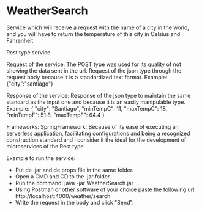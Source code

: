 # WeatherSearch
Service which will receive a request with the name of a city in the world, and you will have to return the temperature of this city in Celsius and Fahrenheit

Rest type service

Request of the service: 
The POST type was used for its quality of not showing the data sent in the url.
Request of the json type through the request body because it is a standardized text format.
Example: 
  {"city":"santiago"}

Response of the service:
Response of the json type to maintain the same standard as the input one and because it is an easily manipulable type.
Example:
  {
    "city": "Santiago",
    "minTempC": 11,
    "maxTempC": 18,
    "minTempF": 51.8,
    "maxTempF": 64.4
}

Frameworks:
  SpringFramework: Because of its ease of executing an serverless application, facilitating configurations and being a recognized construction standard and I consider it   the ideal for the development of microservices of the Rest type


Example to run the service:
- Put de .jar and de props file in the same folder.
- Open a CMD and CD to the .jar folder
- Run the command: java -jar WeatherSearch.jar
- Using Postman or other software of your choice paste the following url: http://localhost:4000/weather/search
- Write the request in the body and click "Send".
